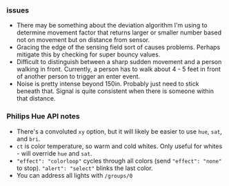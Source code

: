 ### issues
* There may be something about the deviation algorithm I'm using to determine movement factor that returns larger or smaller number based not on movement but on distance from sensor.
* Gracing the edge of the sensing field sort of causes problems.  Perhaps mitigate this by checking for super bouncy values.
* Difficult to distinguish between a sharp sudden movement and a person walking in front.  Currently, a person has to walk about 4 - 5 feet in front of another person to trigger an enter event.
* Noise is pretty intense beyond 150in.  Probably just need to stick beneath that.  Signal is quite consistent when there is someone within that distance.

### Philips Hue API notes
* There's a convoluted `xy` option, but it will likely be easier to use `hue`, `sat`, and `bri`.
* `ct` is color temperature, so warm and cold whites.  Only useful for whites - will override `hue` and `sat`.
* `"effect": "colorloop"` cycles through all colors (send `"effect": "none"` to stop).  `"alert": "select"` blinks the last color.
* You can address all lights with `/groups/0`
